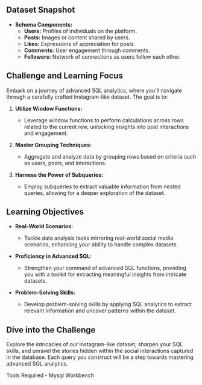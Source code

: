 ## Dataset Snapshot

- **Schema Components:**
  - **Users:** Profiles of individuals on the platform.
  - **Posts:** Images or content shared by users.
  - **Likes:** Expressions of appreciation for posts.
  - **Comments:** User engagement through comments.
  - **Followers:** Network of connections as users follow each other.

## Challenge and Learning Focus

Embark on a journey of advanced SQL analytics, where you'll navigate through a carefully crafted Instagram-like dataset. The goal is to:

1. **Utilize Window Functions:**
   - Leverage window functions to perform calculations across rows related to the current row, unlocking insights into post interactions and engagement.

2. **Master Grouping Techniques:**
   - Aggregate and analyze data by grouping rows based on criteria such as users, posts, and interactions.

3. **Harness the Power of Subqueries:**
   - Employ subqueries to extract valuable information from nested queries, allowing for a deeper exploration of the dataset.

## Learning Objectives

- **Real-World Scenarios:**
  - Tackle data analysis tasks mirroring real-world social media scenarios, enhancing your ability to handle complex datasets.

- **Proficiency in Advanced SQL:**
  - Strengthen your command of advanced SQL functions, providing you with a toolkit for extracting meaningful insights from intricate datasets.

- **Problem-Solving Skills:**
  - Develop problem-solving skills by applying SQL analytics to extract relevant information and uncover patterns within the dataset.

## Dive into the Challenge

Explore the intricacies of our Instagram-like dataset, sharpen your SQL skills, and unravel the stories hidden within the social interactions captured in the database. Each query you construct will be a step towards mastering advanced SQL analytics.

Tools Required - Mysql Workbench
